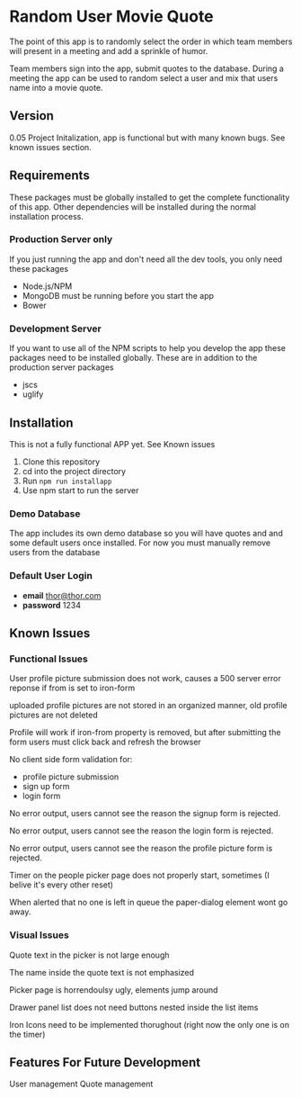 # Random User Movie Quote

The point of this app is to randomly select the order in which team members will present in a meeting and add a sprinkle of humor.

Team members sign into the app, submit quotes to the database. During a meeting the app can be used to random select a user and mix that users name into a movie quote.

## Version

0.05 Project Initalization, app is functional but with many known bugs. See known issues section.

## Requirements

These packages must be globally installed to get the complete functionality of this app. Other dependencies will be installed during the normal installation process.

### Production Server only

If you just running the app and don't need all the dev tools, you only need these packages

* Node.js/NPM
* MongoDB must be running before you start the app
* Bower

### Development Server

If you want to use all of the NPM scripts to help you develop the app these packages need to be installed globally. These are in addition to the production server packages

* jscs
* uglify

## Installation

This is not a fully functional APP yet. See Known issues

1. Clone this repository
2. cd into the project directory
3. Run `npm run installapp`
4. Use npm start to run the server

### Demo Database

The app includes its own demo database so you will have quotes and and some default users once installed. For now you must manually remove users from the database

### Default User Login
 * __email__  thor@thor.com
 * __password__ 1234

## Known Issues

### Functional Issues
 
 User profile picture submission does not work, causes a 500 server error reponse if from is set to iron-form
 
 uploaded profile pictures are not stored in an organized manner, old profile pictures are not deleted
 
 Profile will work if iron-from property is removed, but after submitting the form users must click back and refresh the browser

 No client side form validation for:
 
 * profile picture submission
 * sign up form
 * login form
 
 No error output, users cannot see the reason the signup form is rejected.
 
 No error output, users cannot see the reason the login form is rejected.
 
 No error output, users cannot see the reason the profile picture form is rejected.
 
 Timer on the people picker page does not properly start, sometimes (I belive it's every other reset)
 
 When alerted that no one is left in queue the paper-dialog element wont go away.
 
### Visual Issues
 
 Quote text in the picker is not large enough
 
 The name inside the quote text is not emphasized
 
 Picker page is horrendoulsy ugly, elements jump around
 
 Drawer panel list does not need buttons nested inside the list items
 
 Iron Icons need to be implemented thorughout (right now the only one is on the timer)

## Features For Future Development

 User management
 Quote management